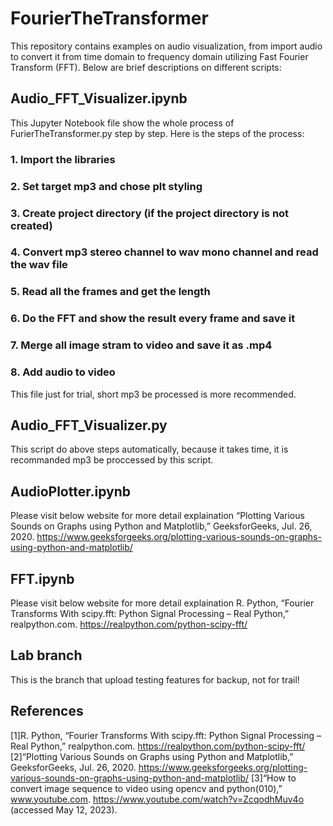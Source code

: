 # FourierTheTransformer
This repository contains examples on audio visualization, from import audio to convert it from time domain to frequency domain utilizing Fast Fourier Transform (FFT). Below are brief descriptions on different scripts:

## Audio_FFT_Visualizer.ipynb
This Jupyter Notebook file show the whole process of FurierTheTransformer.py step by step. Here is the steps of the process:

### 1. Import the libraries
### 2. Set target mp3 and chose plt styling
### 3. Create project directory (if the project directory is not created)
### 4. Convert mp3 stereo channel to wav mono channel and read the wav file
### 5. Read all the frames and get the length
### 6. Do the FFT and show the result every frame and save it
### 7. Merge all image stram to video and save it as .mp4
### 8. Add audio to video

This file just for trial, short mp3 be processed is more recommended.

## Audio_FFT_Visualizer.py
This script do above steps automatically, because it takes time, it is recommanded mp3 be proccessed by this script.

## AudioPlotter.ipynb
Please visit below website for more detail explaination
“Plotting Various Sounds on Graphs using Python and Matplotlib,” GeeksforGeeks, Jul. 26, 2020.
https://www.geeksforgeeks.org/plotting-various-sounds-on-graphs-using-python-and-matplotlib/

## FFT.ipynb
Please visit below website for more detail explaination
R. Python, “Fourier Transforms With scipy.fft: Python Signal Processing – Real Python,” realpython.com.
https://realpython.com/python-scipy-fft/

## Lab branch
This is the branch that upload testing features for backup, not for trail!

## References
[1]R. Python, “Fourier Transforms With scipy.fft: Python Signal Processing – Real Python,” realpython.com. 
https://realpython.com/python-scipy-fft/
[2]“Plotting Various Sounds on Graphs using Python and Matplotlib,” GeeksforGeeks, Jul. 26, 2020. 
https://www.geeksforgeeks.org/plotting-various-sounds-on-graphs-using-python-and-matplotlib/
[3]“How to convert image sequence to video using opencv and python(010),” 
www.youtube.com. https://www.youtube.com/watch?v=ZcqodhMuv4o (accessed May 12, 2023).
‌
